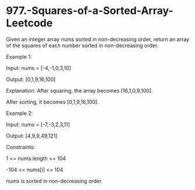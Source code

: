 # 977.-Squares-of-a-Sorted-Array-Leetcode


Given an integer array nums sorted in non-decreasing order, return an array of the squares of each number sorted in non-decreasing order.


 


Example 1:



Input: nums = [-4,-1,0,3,10]


Output: [0,1,9,16,100]


Explanation: After squaring, the array becomes [16,1,0,9,100].


After sorting, it becomes [0,1,9,16,100].


Example 2:


Input: nums = [-7,-3,2,3,11]


Output: [4,9,9,49,121]
 

Constraints:


1 <= nums.length <= 104


-104 <= nums[i] <= 104


nums is sorted in non-decreasing order.
